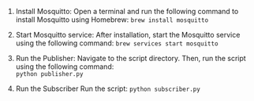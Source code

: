 1. Install Mosquitto:
Open a terminal and run the following command to install Mosquitto using Homebrew:
`brew install mosquitto`

2. Start Mosquitto service:
After installation, start the Mosquitto service using the following command:
`brew services start mosquitto`

3. Run the Publisher:
Navigate to the script directory. Then, run the script using the following command:   
`python publisher.py`

4. Run the Subscriber
Run the script:
`python subscriber.py`